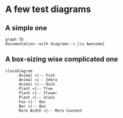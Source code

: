 # A few test diagrams

## A simple one

``` mermaid
graph TD
Documentation--with diagrams-->_[is Awesome]
```

## A box-sizing wise complicated one

``` mermaid
classDiagram
      Animal <|-- Fish
      Animal <|-- Zebra
      Animal <|-- Duck
      Plant <|-- Tree
      Plant <|-- Flower
      Plant <|-- Grass
      Foo <|-- Bar
      Bar <|-- Baz
      More Width <|-- More Content
```
